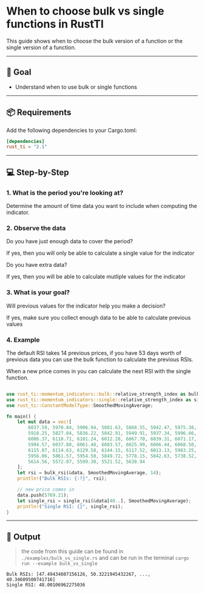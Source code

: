 # When to choose bulk vs single functions in RustTI

This guide shows when to choose the bulk version of a function or the single version of a function.

---

## 🎯 Goal

- Understand when to use bulk or single functions

---

## 📦 Requirements

Add the following dependencies to your Cargo.toml:

```toml
[dependencies]
rust_ti = "2.1"
```

---

## 💻 Step-by-Step

### 1. What is the period you're looking at?

Determine the amount of time data you want to include when computing the indicator.

### 2. Observe the data

Do you have just enough data to cover the period? 

If yes, then you will only be able to calculate a single value for the indicator

Do you have extra data? 

If yes, then you will be able to calculate mutliple values for the indicator

### 3. What is your goal?

Will previous values for the indicator help you make a decision?

If yes, make sure you collect enough data to be able to calculate previous values

### 4. Example

The default RSI takes 14 previous prices, if you have 53 days worth of previous data you can 
use the bulk function to calculate the previous RSIs.

When a new price comes in you can calculate the next RSI with the single function.

```rust

use rust_ti::momentum_indicators::bulk::relative_strength_index as bulk_rsi;
use rust_ti::momentum_indicators::single::relative_strength_index as single_rsi;
use rust_ti::ConstantModelType::SmoothedMovingAverage;

fn main() {
    let mut data = vec![
        6037.59, 5970.84, 5906.94, 5881.63, 5868.55, 5942.47, 5975.38, 5909.03,
        5918.25, 5827.04, 5836.22, 5842.91, 5949.91, 5937.34, 5996.66, 6049.24,
        6086.37, 6118.71, 6101.24, 6012.28, 6067.70, 6039.31, 6071.17, 6040.53,
        5994.57, 6037.88, 6061.48, 6083.57, 6025.99, 6066.44, 6068.50, 6051.97,
        6115.07, 6114.63, 6129.58, 6144.15, 6117.52, 6013.13, 5983.25, 5955.25,
        5956.06, 5861.57, 5954.50, 5849.72, 5778.15, 5842.63, 5738.52, 5770.20,
        5614.56, 5572.07, 5599.30, 5521.52, 5638.94
    ];
    let rsi = bulk_rsi(&data, SmoothedMovingAverage, 14);
    println!("Bulk RSIs: {:?}", rsi);

    // new price comes in
    data.push(5769.21);
    let single_rsi = single_rsi(&data[40..], SmoothedMovingAverage);
    println!("Single RSI: {}", single_rsi);
}
```

---

## 🧪 Output

> the code from this guide can be found in `./examples/bulk_vs_single.rs` and can be run in the terminal `cargo run --example bulk_vs_single`

```shell
Bulk RSIs: [47.49434607156126, 50.3221945432267, ..., 40.34609500741716]
Single RSI: 48.00106962275036
```

